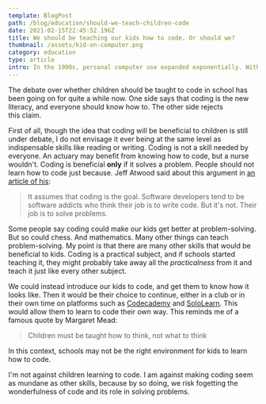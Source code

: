 ```yaml
---
template: BlogPost
path: /blog/education/should-we-teach-children-code
date: 2021-02-15T22:45:52.196Z
title: We should be teaching our kids how to code. Or should we?
thumbnail: /assets/kid-on-computer.png
category: education
type: article
intro: In the 1990s, personal computer use expanded exponentially. With this came a new wave of children we called digital natives — children who were born and brought up during the age of digital technology. The education system, however, ‘ignored’ the growth of technology, and continued teaching the same old things, until recently.
---
```

The debate over whether children should be taught to code in school has been going on for quite a while now. One side says that coding is the new literacy, and everyone should know how to. The other side rejects this claim.

First of all, though the idea that coding will be beneficial to children is still under debate, I do not envisage it ever being at the same level as indispensable skills like reading or writing. Coding is not a skill needed by everyone. An actuary may benefit from knowing how to code, but a nurse wouldn't. Coding is beneficial **only** if it solves a problem. People should not learn how to code just because. Jeff Atwood said about this argument in [an article of his](https://blog.codinghorror.com/please-dont-learn-to-code/):

> It assumes that coding is the goal. Software developers tend to be software addicts who think their job is to write code. But it's not. Their job is to solve problems.

Some people say coding could make our kids get better at problem-solving. But so could chess. And mathematics. Many other things can teach problem-solving. My point is that there are many other skills that would be beneficial to kids. Coding is a practical subject, and if schools started teaching it, they might probably take away all the *practicalness* from it and teach it just like every other subject.

We could instead introduce our kids to code, and get them to know how it looks like. Then it would be their choice to continue, either in a club or in their own time on platforms such as [Codecademy](https://codecademy.com/) and [SoloLearn](http://sololearn.com/). This would allow them to learn to code their own way. This reminds me of a famous quote by Margaret Mead:

> Children must be taught how to think, not what to think

In this context, schools may not be the right environment for kids to learn how to code. 

I'm not against children learning to code. I am against making coding seem as mundane as other skills, because by so doing, we risk fogetting the wonderfulness of code and its role in solving problems.

